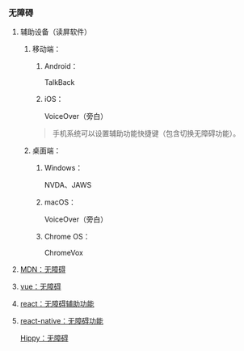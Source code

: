 ### 无障碍
1. 辅助设备（读屏软件）

    1. 移动端：

        1. Android：

            TalkBack
        2. iOS：

            VoiceOver（旁白）

        >手机系统可以设置辅助功能快捷键（包含切换无障碍功能）。
    2. 桌面端：

        1. Windows：

            NVDA、JAWS
        2. macOS：

            VoiceOver（旁白）
        3. Chrome OS：

            ChromeVox
2. [MDN：无障碍](https://developer.mozilla.org/zh-CN/docs/Web/Accessibility)
3. [vue：无障碍](https://cn.vuejs.org/guide/best-practices/accessibility.html)
4. [react：无障碍辅助功能](https://zh-hans.reactjs.org/docs/accessibility.html)
5. [react-native：无障碍功能](https://www.react-native.cn/docs/accessibility)

    [Hippy：无障碍](https://github.com/realgeoffrey/knowledge/blob/master/网站前端/Hippy学习笔记/README.md#user-content-hippy-react-无障碍)
